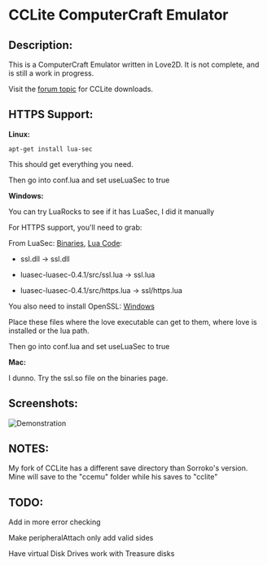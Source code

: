 CCLite ComputerCraft Emulator
=============================

Description:
------------

This is a ComputerCraft Emulator written in Love2D. It is not complete, and is still a work in progress.

Visit the [forum topic](http://www.computercraft.info/forums2/index.php?/topic/16823-cclite-computercraft-emulator/) for CCLite downloads.

HTTPS Support:
----------------

**Linux:**

```
apt-get install lua-sec
```

This should get everything you need.

Then go into conf.lua and set useLuaSec to true

**Windows:**

You can try LuaRocks to see if it has LuaSec, I did it manually

For HTTPS support, you'll need to grab:

From LuaSec: [Binaries](http://50.116.63.25/public/LuaSec-Binaries/), [Lua Code](https://github.com/brunoos/luasec/tree/master/src):

  * ssl.dll -> ssl.dll
  
  * luasec-luasec-0.4.1/src/ssl.lua -> ssl.lua
  
  * luasec-luasec-0.4.1/src/https.lua -> ssl/https.lua
  
You also need to install OpenSSL: [Windows](http://slproweb.com/products/Win32OpenSSL.html)

Place these files where the love executable can get to them, where love is installed or the lua path.

Then go into conf.lua and set useLuaSec to true

**Mac:**

I dunno. Try the ssl.so file on the binaries page.

Screenshots:
------------

![Demonstration](http://i.imgur.com/VSCl7IN.png)

NOTES:
------

My fork of CCLite has a different save directory than Sorroko's version. Mine will save to the "ccemu" folder while his saves to "cclite"

TODO:
-----

Add in more error checking

Make peripheralAttach only add valid sides

Have virtual Disk Drives work with Treasure disks

